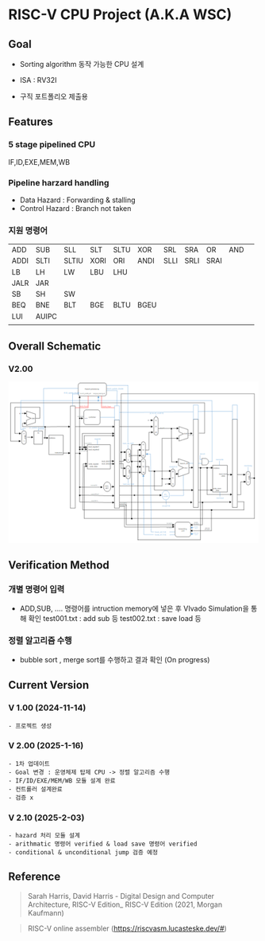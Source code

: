 
# RISC-V CPU Project (A.K.A WSC)

## Goal

- Sorting algorithm 동작 가능한 CPU 설계

 - ISA :  RV32I 

- 구직 포트폴리오 제출용

## Features
 ### 5 stage pipelined CPU
 IF,ID,EXE,MEM,WB

### Pipeline harzard handling
- Data Hazard : Forwarding & stalling
- Control Hazard : Branch not taken


### 지원 명령어
|  |  |  |  |  |  |  |  |  |  |  |
|--|--|--|--|--|--|--|--|--|--|--|
| ADD | SUB | SLL | SLT | SLTU | XOR | SRL | SRA | OR | AND |
| ADDI | SLTI | SLTIU | XORI | ORI | ANDI | SLLI | SRLI | SRAI |
| LB | LH | LW | LBU | LHU | 
| JALR | JAR |
| SB | SH | SW |
| BEQ | BNE | BLT | BGE | BLTU | BGEU |
| LUI | AUIPC|
|  |  |  |  |  |  |  |  |  |  |  |

## Overall Schematic 
### V2.00
<img src="WSC_overall_schematic.png">

## Verification Method
### 개별 명령어 입력
- ADD,SUB, .... 명령어를 intruction  memory에 넣은 후 VIvado Simulation을 통해 확인
	 test001.txt : add sub 등 
	 test002.txt : save load 등 
### 정렬 알고리즘 수행
- bubble sort , merge sort를 수행하고 결과 확인
	(On progress)
## Current Version
### V 1.00 (2024-11-14)
	- 프로젝트 생성 
### V 2.00 (2025-1-16)
	- 1차 업데이트
	- Goal 변경 : 운영체제 탑제 CPU -> 정렬 알고리즘 수행
	- IF/ID/EXE/MEM/WB 모듈 설계 완료
	- 컨트롤러 설계완료
	- 검증 x 
### V 2.10 (2025-2-03)
	- hazard 처리 모듈 설계
	- arithmatic 명령어 verified & load save 명령어 verified 
	- conditional & unconditional jump 검증 예정
## Reference

> Sarah Harris, David Harris - Digital Design and Computer Architecture,  RISC-V Edition_ RISC-V Edition (2021, Morgan Kaufmann)

> RISC-V online assembler  (https://riscvasm.lucasteske.dev/#)


